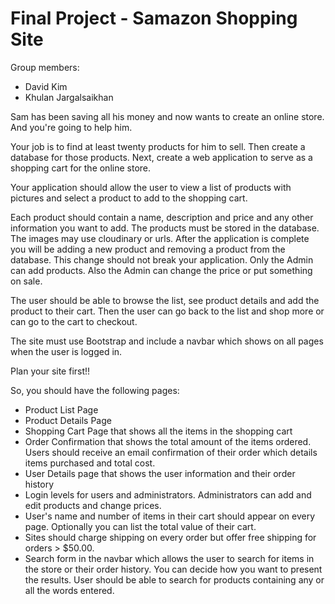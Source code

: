 # Final Project - Samazon Shopping Site

Group members:
- David Kim
- Khulan Jargalsaikhan


Sam has been saving all his money and now wants to create an online store. And you're going to help him.

Your job is to find at least twenty products for him to sell. Then create a database for those products. Next, create a web application to serve as a shopping cart for the online store.

Your application should allow the user to view a list of products with pictures and select a product to add to the shopping cart.

Each product should contain a name, description and price and any other information you want to add. The products must be stored in the database. The images may use cloudinary or urls. After the application is complete you will be adding a new product and removing a product from the database. This change should not break your application. Only the Admin can add products. Also the Admin can change the price or put something on sale.

The user should be able to browse the list, see product details and add the product to their cart. Then the user can go back to the list and shop more or can go to the cart to checkout.

The site must use Bootstrap and include a navbar which shows on all pages when the user is logged in.

Plan your site first!!

So, you should have the following pages:

- Product List Page
- Product Details Page
- Shopping Cart Page that shows all the items in the shopping cart
- Order Confirmation  that shows the total amount of the items ordered. Users should receive an email confirmation of their order which details items purchased and total cost.
- User Details page that shows the user information and their order history
- Login levels for users and administrators. Administrators can add and edit products and change prices.
- User's name and number of items in their cart should appear on every page. Optionally you can list the total value of their cart.
- Sites should charge shipping on every order but offer free shipping for orders > $50.00.
- Search form in the navbar which allows the user to search for items in the store or their order history. You can decide how you want to present the results. User should be able to search for products containing any or all the words entered.
